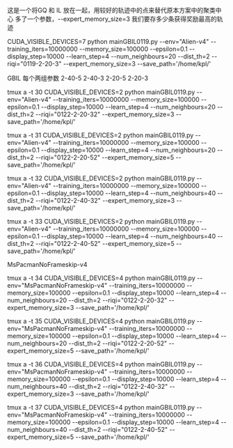 这是一个将GQ 和 IL 放在一起，用较好的轨迹中的点来替代原本方案中的聚类中心
多了一个参数，--expert_memory_size=3
我们要存多少条获得奖励最高的轨迹

CUDA_VISIBLE_DEVICES=7 python mainGBIL0119.py --env="Alien-v4" --training_iters=10000000 --memory_size=100000 --epsilon=0.1 --display_step=10000 --learn_step=4 --num_neighbours=20 --dist_th=2 --riqi="0119-2-20-3" --expert_memory_size=3 --save_path='/home/kpl/'

GBIL 每个两组参数 2-40-5 2-40-3 2-20-5 2-20-3

tmux a -t 30
CUDA_VISIBLE_DEVICES=2 python mainGBIL0119.py --env="Alien-v4" --training_iters=10000000 --memory_size=100000 --epsilon=0.1 --display_step=10000 --learn_step=4 --num_neighbours=20 --dist_th=2 --riqi="0122-2-20-32" --expert_memory_size=3 --save_path='/home/kpl/'

tmux a -t 31
CUDA_VISIBLE_DEVICES=2 python mainGBIL0119.py --env="Alien-v4" --training_iters=10000000 --memory_size=100000 --epsilon=0.1 --display_step=10000 --learn_step=4 --num_neighbours=20 --dist_th=2 --riqi="0122-2-20-52" --expert_memory_size=5 --save_path='/home/kpl/'

tmux a -t 32
CUDA_VISIBLE_DEVICES=2 python mainGBIL0119.py --env="Alien-v4" --training_iters=10000000 --memory_size=100000 --epsilon=0.1 --display_step=10000 --learn_step=4 --num_neighbours=40 --dist_th=2 --riqi="0122-2-40-32" --expert_memory_size=3 --save_path='/home/kpl/'

tmux a -t 33
CUDA_VISIBLE_DEVICES=2 python mainGBIL0119.py --env="Alien-v4" --training_iters=10000000 --memory_size=100000 --epsilon=0.1 --display_step=10000 --learn_step=4 --num_neighbours=40 --dist_th=2 --riqi="0122-2-40-52" --expert_memory_size=5 --save_path='/home/kpl/'


MsPacmanNoFrameskip-v4

tmux a -t 34
CUDA_VISIBLE_DEVICES=4 python mainGBIL0119.py --env="MsPacmanNoFrameskip-v4" --training_iters=10000000 --memory_size=100000 --epsilon=0.1 --display_step=10000 --learn_step=4 --num_neighbours=20 --dist_th=2 --riqi="0122-2-20-32" --expert_memory_size=3 --save_path='/home/kpl/'

tmux a -t 35
CUDA_VISIBLE_DEVICES=4 python mainGBIL0119.py --env="MsPacmanNoFrameskip-v4" --training_iters=10000000 --memory_size=100000 --epsilon=0.1 --display_step=10000 --learn_step=4 --num_neighbours=20 --dist_th=2 --riqi="0122-2-20-52" --expert_memory_size=5 --save_path='/home/kpl/'

tmux a -t 36
CUDA_VISIBLE_DEVICES=4 python mainGBIL0119.py --env="MsPacmanNoFrameskip-v4" --training_iters=10000000 --memory_size=100000 --epsilon=0.1 --display_step=10000 --learn_step=4 --num_neighbours=40 --dist_th=2 --riqi="0122-2-40-32" --expert_memory_size=3 --save_path='/home/kpl/'

tmux a -t 37
CUDA_VISIBLE_DEVICES=4 python mainGBIL0119.py --env="MsPacmanNoFrameskip-v4" --training_iters=10000000 --memory_size=100000 --epsilon=0.1 --display_step=10000 --learn_step=4 --num_neighbours=40 --dist_th=2 --riqi="0122-2-40-52" --expert_memory_size=5 --save_path='/home/kpl/'